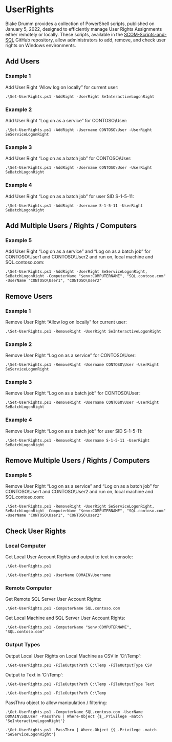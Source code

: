 # UserRights

Blake Drumm provides a collection of PowerShell scripts, published on January 5, 2022, designed to efficiently manage User Rights Assignments either remotely or locally. These scripts, available in the [SCOM-Scripts-and-SQL](https://github.com/blakedrumm/SCOM-Scripts-and-SQL/tree/master) GitHub repository, allow administrators to add, remove, and check user rights on Windows environments.

## Add Users

### Example 1

Add User Right “Allow log on locally” for current user:

```
.\Set-UserRights.ps1 -AddRight -UserRight SeInteractiveLogonRight
```

### Example 2

Add User Right “Log on as a service” for CONTOSO\User:

```
.\Set-UserRights.ps1 -AddRight -Username CONTOSO\User -UserRight SeServiceLogonRight
```

### Example 3

Add User Right “Log on as a batch job” for CONTOSO\User:

```
.\Set-UserRights.ps1 -AddRight -Username CONTOSO\User -UserRight SeBatchLogonRight
```

### Example 4

Add User Right “Log on as a batch job” for user SID S-1-5-11:

```
.\Set-UserRights.ps1 -AddRight -Username S-1-5-11 -UserRight SeBatchLogonRight
```

## Add Multiple Users / Rights / Computers

### Example 5

Add User Right “Log on as a service” and “Log on as a batch job” for CONTOSO\User1 and CONTOSO\User2 and run on, local machine and SQL.contoso.com:

```
.\Set-UserRights.ps1 -AddRight -UserRight SeServiceLogonRight, SeBatchLogonRight -ComputerName "$env:COMPUTERNAME", "SQL.contoso.com" -UserName "CONTOSO\User1", "CONTOSO\User2"
```

 

## Remove Users

### Example 1

Remove User Right “Allow log on locally” for current user:

```
.\Set-UserRights.ps1 -RemoveRight -UserRight SeInteractiveLogonRight
```

### Example 2

Remove User Right “Log on as a service” for CONTOSO\User:

```
.\Set-UserRights.ps1 -RemoveRight -Username CONTOSO\User -UserRight SeServiceLogonRight
```

### Example 3

Remove User Right “Log on as a batch job” for CONTOSO\User:

```
.\Set-UserRights.ps1 -RemoveRight -Username CONTOSO\User -UserRight SeBatchLogonRight
```

### Example 4

Remove User Right “Log on as a batch job” for user SID S-1-5-11:

```
.\Set-UserRights.ps1 -RemoveRight -Username S-1-5-11 -UserRight SeBatchLogonRight
```

## Remove Multiple Users / Rights / Computers

### Example 5

Remove User Right “Log on as a service” and “Log on as a batch job” for CONTOSO\User1 and CONTOSO\User2 and run on, local machine and SQL.contoso.com:

```
.\Set-UserRights.ps1 -RemoveRight -UserRight SeServiceLogonRight, SeBatchLogonRight -ComputerName "$env:COMPUTERNAME", "SQL.contoso.com" -UserName "CONTOSO\User1", "CONTOSO\User2"
```

## Check User Rights

### Local Computer

Get Local User Account Rights and output to text in console:

```
.\Get-UserRights.ps1
```
```
.\Get-UserRights.ps1 -UserName DOMAIN\Username
```

### Remote Computer

Get Remote SQL Server User Account Rights:

```
.\Get-UserRights.ps1 -ComputerName SQL.contoso.com
```

Get Local Machine and SQL Server User Account Rights:

```
.\Get-UserRights.ps1 -ComputerName "$env:COMPUTERNAME", "SQL.contoso.com"
```

### Output Types

Output Local User Rights on Local Machine as CSV in ‘C:\Temp’:

```
.\Get-UserRights.ps1 -FileOutputPath C:\Temp -FileOutputType CSV
```

Output to Text in ‘C:\Temp’:

```
.\Get-UserRights.ps1 -FileOutputPath C:\Temp -FileOutputType Text
```

```
.\Get-UserRights.ps1 -FileOutputPath C:\Temp
```

PassThru object to allow manipulation / filtering:

```
.\Get-UserRights.ps1 -ComputerName SQL.contoso.com -UserName DOMAIN\SQLUser -PassThru | Where-Object {$_.Privilege -match 'SeInteractiveLogonRight'}
```

```
.\Get-UserRights.ps1 -PassThru | Where-Object {$_.Privilege -match 'SeServiceLogonRight'}
```
